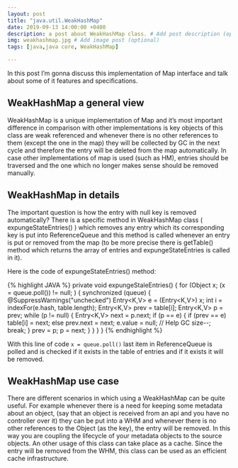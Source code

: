 ```yaml
---
layout: post
title: "java.util.WeakHashMap"
date: 2019-09-13 14:00:00 +0400
description: a post about WeakHashMap class. # Add post description (optional)
img: weakhashmap.jpg # Add image post (optional)
tags: [java,java core, WeakHashMap]

---
```

In this post I’m gonna discuss this implementation of Map interface and talk about some of it features and specifications.

## WeakHashMap a general view
WeakHashMap is a unique implementation of Map and it’s most important difference in comparison with other implementations is key objects of this class are weak referenced and whenever there is no other references to them (except the one in the map) they will be collected by GC in the next cycle and therefore the entry will be deleted from the map automatically. In case other implementations of map is used (such as HM), entries should be traversed and the one which no longer makes sense should be removed manually.

## WeakHashMap in details
The important question is how the entry with null key is removed automatically?
There is a specific method in WeakHashMap class ( expungeStateEntries() ) which removes any entry which its corresponding key is put into ReferenceQueue and this method is called whenever an entry is put or removed from the map (to be more precise there is getTable() method which returns the array of entries and expungeStateEntries is called in it).

Here is the code of  expungeStateEntries() method:

{% highlight JAVA %}
private void expungeStaleEntries() {
	for (Object x; (x = queue.poll()) != null; ) {
		synchronized (queue) {
			@SuppressWarnings("unchecked")
				Entry<K,V> e = (Entry<K,V>) x;
			int i = indexFor(e.hash, table.length);
			Entry<K,V> prev = table[i];
			Entry<K,V> p = prev;
			while (p != null) {
				Entry<K,V> next = p.next;
				if (p == e) {
					if (prev == e)
						table[i] = next;
					else
						prev.next = next;
					e.value = null; // Help GC
					size--;
					break;
				}
				prev = p;
				p = next;
			}
		}
	}
}
{% endhighlight %}

With this line of code `x = queue.poll()` last item in ReferenceQueue is polled and is checked if it exists in the table of entries and if it exists it will be removed. 

## WeakHashMap use case
There are different scenarios in which using a WeakHashMap can be quite useful. For example whenever there is a need for keeping some metadata about an object, (say that an object is received from an api and you have no controller over it) they can be put into a WHM and whenever there is no other references to the Object (as the key), the entry will be removed.
In this way you are coupling the lifecycle of your metadata objects to the source objects.
An other usage of this class can take place as a cache. Since the entry will be removed from the WHM, this class can be used as an efficient cache infrastructure.
